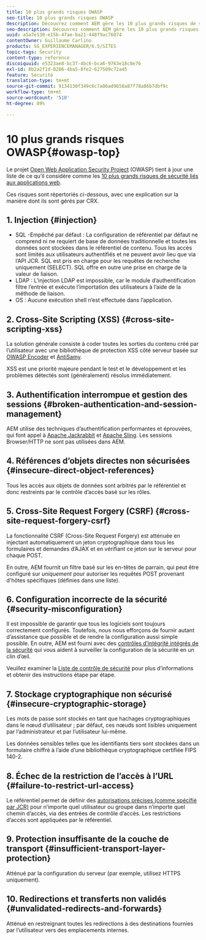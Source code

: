```yaml
---
title: 10 plus grands risques OWASP
seo-title: 10 plus grands risques OWASP
description: Découvrez comment AEM gère les 10 plus grands risques de sécurité OWASP.
seo-description: Découvrez comment AEM gère les 10 plus grands risques de sécurité OWASP.
uuid: a5a7e130-e15b-47ae-ba21-448f9ac76074
contentOwner: Guillaume Carlino
products: SG_EXPERIENCEMANAGER/6.5/SITES
topic-tags: Security
content-type: reference
discoiquuid: e5323ae8-bc37-4bc6-bca6-9763e18c8e76
exl-id: 8b2a2f1d-8286-4ba5-8fe2-627509c72a45
feature: Sécurité
translation-type: tm+mt
source-git-commit: 9134130f349c6c7a06ad9658a87f78a86b7dbf9c
workflow-type: tm+mt
source-wordcount: '510'
ht-degree: 89%

---
```


# 10 plus grands risques OWASP{#owasp-top}

Le projet [Open Web Application Security Project](https://www.owasp.org) (OWASP) tient à jour une liste de ce qu’il considère comme les [10 plus grands risques de sécurité liés aux applications web](https://www.owasp.org/index.php/OWASP_Top_Ten_Project).

Ces risques sont répertoriés ci-dessous, avec une explication sur la manière dont ils sont gérés par CRX.

## 1. Injection {#injection}

* SQL -Empêché par défaut : La configuration de référentiel par défaut ne comprend ni ne requiert de base de données traditionnelle et toutes les données sont stockées dans le référentiel de contenu. Tous les accès sont limités aux utilisateurs authentifiés et ne peuvent avoir lieu que via l’API JCR. SQL est pris en charge pour les requêtes de recherche uniquement (SELECT). SQL offre en outre une prise en charge de la valeur de liaison.
* LDAP : L’injection LDAP est impossible, car le module d’authentification filtre l’entrée et exécute l’importation des utilisateurs à l’aide de la méthode de liaison.
* OS : Aucune exécution shell n’est effectuée dans l’application.

## 2. Cross-Site Scripting (XSS)  {#cross-site-scripting-xss}

La solution générale consiste à coder toutes les sorties du contenu créé par l’utilisateur avec une bibliothèque de protection XSS côté serveur basée sur [OWASP Encoder](https://www.owasp.org/index.php/OWASP_Java_Encoder_Project) et [AntiSamy](https://www.owasp.org/index.php/Category:OWASP_AntiSamy_Project).

XSS est une priorité majeure pendant le test et le développement et les problèmes détectés sont (généralement) résolus immédiatement.

## 3. Authentification interrompue et gestion des sessions {#broken-authentication-and-session-management}

AEM utilise des techniques d’authentification performantes et éprouvées, qui font appel à [Apache Jackrabbit](https://jackrabbit.apache.org/) et [Apache Sling](https://sling.apache.org/). Les sessions Browser/HTTP ne sont pas utilisées dans AEM.

## 4. Références d’objets directes non sécurisées {#insecure-direct-object-references}

Tous les accès aux objets de données sont arbitrés par le référentiel et donc restreints par le contrôle d’accès basé sur les rôles.

## 5. Cross-Site Request Forgery (CSRF)  {#cross-site-request-forgery-csrf}

La fonctionnalité CSRF (Cross-Site Request Forgery) est atténuée en injectant automatiquement un jeton cryptographique dans tous les formulaires et demandes d’AJAX et en vérifiant ce jeton sur le serveur pour chaque POST.

En outre, AEM fournit un filtre basé sur les en-têtes de parrain, qui peut être configuré sur *uniquement* pour autoriser les requêtes POST provenant d&#39;hôtes spécifiques (définies dans une liste).

## 6. Configuration incorrecte de la sécurité {#security-misconfiguration}

Il est impossible de garantir que tous les logiciels sont toujours correctement configurés. Toutefois, nous nous efforçons de fournir autant d’assistance que possible et de rendre la configuration aussi simple possible. En outre, AEM est fourni avec des [contrôles d’intégrité intégrés de la sécurité](/help/sites-administering/operations-dashboard.md) qui vous aident à surveiller la configuration de la sécurité en un clin d’œil.

Veuillez examiner la [Liste de contrôle de sécurité](/help/sites-administering/security-checklist.md) pour plus d’informations et obtenir des instructions étape par étape.

## 7. Stockage cryptographique non sécurisé {#insecure-cryptographic-storage}

Les mots de passe sont stockés en tant que hachages cryptographiques dans le nœud d’utilisateur ; par défaut, ces nœuds sont lisibles uniquement par l’administrateur et par l’utilisateur lui-même.

Les données sensibles telles que les identifiants tiers sont stockées dans un formulaire chiffré à l’aide d’une bibliothèque cryptographique certifiée FIPS 140-2.

## 8. Échec de la restriction de l’accès à l’URL  {#failure-to-restrict-url-access}

Le référentiel permet de définir des [autorisations précises (comme spécifié par JCR)](https://docs.adobe.com/content/docs/en/spec/jcr/2.0/16_Access_Control_Management.html) pour n’importe quel utilisateur ou groupe dans n’importe quel chemin d’accès, via des entrées de contrôle d’accès. Les restrictions d’accès sont appliquées par le référentiel.

## 9. Protection insuffisante de la couche de transport {#insufficient-transport-layer-protection}

Atténué par la configuration du serveur (par exemple, utilisez HTTPS uniquement).

## 10. Redirections et transferts non validés {#unvalidated-redirects-and-forwards}

Atténué en restreignant toutes les redirections à des destinations fournies par l’utilisateur vers des emplacements internes.

